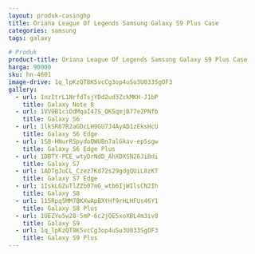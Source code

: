 ```yaml
---
layout: produk-casinghp
title: Oriana League Of Legends Samsung Galaxy S9 Plus Case
categories: samsung
tags: galaxy

# Produk
product-title: Oriana League Of Legends Samsung Galaxy S9 Plus Case
harga: 90000
sku: hn-4601
image-drive: 1q_lpKzQT8K5vcCg3op4uSu3U033SgOF3
gallery:
  - url: 1nzItrL1NrfdTsjYDd2ud3ZckMKH-J1bP
    title: Galaxy Note 8
  - url: 1VV0B1ciDdMqaI47S_QK5qmjB77eZPNfb
    title: Galaxy S6
  - url: 1lkSR67R2aGDcLH9GU7J4AyAD1zEksHcU
    title: Galaxy S6 Edge
  - url: 1S8-HNurRSpydoQWUBn7alGkav-ep5sgw
    title: Galaxy S6 Edge Plus
  - url: 1DBTY-PCE_wtyDrNdD_AhXDXSN26JiBdi
    title: Galaxy S7
  - url: 1ADTgJuCL_Czez7Kd72s29gdgQUiL8zKT
    title: Galaxy S7 Edge
  - url: 1IskLGZuTlZZb07mG_wtb6IjWIlsCN2Ih
    title: Galaxy S8
  - url: 115Rpq5MM7BKXwApBXtHf9rHLHFUs46Y1
    title: Galaxy S8 Plus
  - url: 1UEZYu5w28-5mP-6c2jQE5xoXBL4m3iv8
    title: Galaxy S9
  - url: 1q_lpKzQT8K5vcCg3op4uSu3U033SgOF3
    title: Galaxy S9 Plus
---
```

